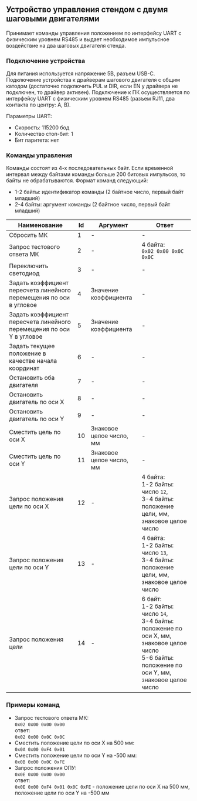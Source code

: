 ## Устройство управления стендом с двумя шаговыми двигателями
Принимает команды управления положением по интерфейсу UART с физическим уровнем RS485 и выдает необходимое импульсное воздействие на два шаговых двигателя стенда.

### Подключение устройства
Для питания используется напряжение 5В, разъем USB-C. Подключение устройства к драйверам шагового двигателя с общим катодом (достаточно подключить PUL и DIR, если EN у драйвера не подключен, то драйвер активен). Подключение к ПК осуществляется по интерфейсу UART с физическим уровнем RS485 (разъем RJ11, два контакта по центру: A, B).

Параметры UART:
- Скорость: 115200 бод
- Количество стоп-бит: 1
- Бит паритета: нет

### Команды управления
Команды состоят из 4-х последовательных байт. Если временной интервал между байтами команды больше 200 битовых импульсов, то байты не обрабатываются. Формат команд следующий:
- 1-2 байты: идентификатор команды (2 байтное число, первый байт младший)
- 2-4 байты: аргумент команды (2 байтное число, первый байт младший)

| Наименование | Id | Аргумент | Ответ |
| --- | --- | --- | --- |
| Сбросить МК | 1 | - | - |
| Запрос тестового ответа МК | 2 | - | 4 байта:<br>`0x02 0x00 0x0С 0x0С` |
| Переключить светодиод | 3 | - | - |
| Задать коэффициент пересчета линейного перемещения по оси в угловое | 4 | Значение коэффициента | - |
| Задать коэффициент пересчета линейного перемещения по оси Y в угловое | 5 | Значение коэффициента | - |
| Задать текущее положение в качестве начала координат | 6 | - | - |
| Остановить оба двигателя | 7 | - | - |
| Остановить двигатель по оси X | 8 | - | - |
| Остановить двигатель по оси Y | 9 | - | - |
| Сместить цель по оси X | 10 | Знаковое целое число, мм | - |
| Сместить цель по оси Y | 11 | Знаковое целое число, мм | - |
| Запрос положения цели по оси X | 12 | - | 4 байта:<br> 1-2 байты: число `12`,<br> 3-4 байты: положение цели, мм, знаковое целое число |
| Запрос положения цели по оси Y | 13 | - | 4 байта:<br> 1-2 байты: число `13`,<br> 3-4 байты: положение цели, мм, знаковое целое число |
| Запрос положения цели | 14 | - | 6 байт:<br> 1-2 байты: число `14`,<br> 3-4 байты: положение по оси X, мм, знаковое целое число <br> 5-6 байты: положение по оси Y, мм, знаковое целое число |

### Примеры команд
- Запрос тестового ответа МК:<br>`0x02 0x00 0x00 0x00`<br>ответ:<br>`0x02 0x00 0x0C 0x0C`
- Сместить положение цели по оси X на 500 мм:<br>`0x0A 0x00 0xF4 0x01`
- Сместить положение цели по оси Y на -500 мм:<br>`0x0B 0x00 0x0C 0xFE`
- Запрос положения ОПУ:<br>`0x0E 0x00 0x00 0x00`<br>ответ:<br>`0x0E 0x00 0xF4 0x01 0x0C 0xFE` - положение цели по оси X на 500 мм, положение цели по оси Y на -500 мм
